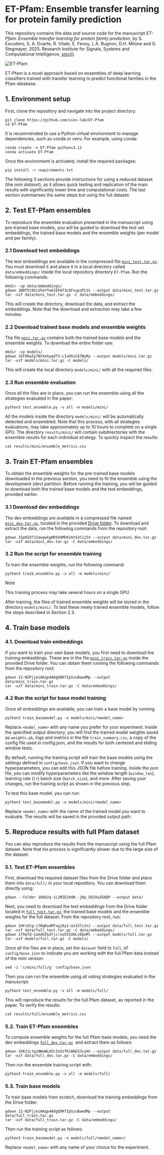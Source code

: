 # ET-Pfam: Ensemble transfer learning for protein family prediction

This repository contains the data and source code for the manuscript *ET-Pfam: Ensemble transfer learning for protein family prediction*, by S. Escudero, S. A. Duarte, R. Vitale, E. Fenoy, L.A. Bugnon, D.H. Milone and G. Stegmayer, 2025. Research Institute for Signals, Systems and Computational Intelligence, [sinc(i)](https://sinc.unl.edu.ar/).

![ET-Pfam](ET-Pfam.png)

ET-Pfam is a novel approach based on ensembles of deep learning classifiers trained with transfer learning to predict functional families in the Pfam database. 

## 1. Environment setup

First, clone the repository and navigate into the project directory:

```
git clone https://github.com/sinc-lab/ET-Pfam
cd ET-Pfam
```

It is recommended to use a Python virtual environment to manage dependencies, such as conda or venv. For example, using conda:

```
conda create -n ET-Pfam python=3.11
conda activate ET-Pfam
```

Once the environment is activated, install the required packages:

```
pip install -r requirements.txt
```

The following 3 sections provide instructions for using a reduced dataset (the *mini dataset*), as it allows quick testing and replication of the main results with significantly lower time and computational costs. The last section summarises the same steps but using the full dataset.

## 2. Test ET-Pfam ensembles

To reproduce the ensemble evaluation presented in the manuscript using pre-trained base models, you will be guided to download the test set embeddings, the trained base models and the ensemble weights (per model and per family).

### 2.1 Download test embeddings

The test embeddings are available in the compressed file [`mini_test.tar.gz`](https://drive.google.com/file/d/1B0T5C8XiVheYTw6IEFAf3LOFsupzPLVs/view?usp=drive_link). You must download it and place it in a local directory called `data/embeddings/` inside the local repository directory `ET-Pfam`. Run the following commands:

```
mkdir -vp data/embeddings/ 
gdown 1B0T5C8XiVheYTw6IEFAf3LOFsupzPLVs --output data/mini_test.tar.gz
tar -xzf data/mini_test.tar.gz -C data/embeddings/
```

This will create the directory, download the data, and extract the embeddings. Note that the download and extraction may take a few minutes.

### 2.2 Download trained base models and ensemble weights

The file [`mini.tar.gz`](https://drive.google.com/file/d/1SFOHaZy7NtXohyqdT3-LIvH5sC67WyMy/view?usp=drive_link) contains both the trained base models and the ensemble weights. To download the entire folder use:

```
mkdir -vp models/
gdown 1SFOHaZy7NtXohyqdT3-LIvH5sC67WyMy --output models/mini.tar.gz
tar -xzf models/mini.tar.gz -C models/
```

This will create the local directory `models/mini/` with all the required files.

### 2.3 Run ensemble evaluation

Once all the files are in place, you can run the ensemble using all the strategies evaluated in the paper:

```
python3 test_ensemble.py -v all -m models/mini/
```

All the models inside the directory `models/mini/` will be automatically detected and ensembled. Note that this process, with all strategies evaluations, may take approximately up to 10 hours to complete on a single GPU. The directory `results/mini/` will contain subdirectories with the ensemble results for each individual strategy. To quickly inspect the results:

```
cat results/mini/ensemble_metrics.csv
```

## 3. Train ET-Pfam ensembles

To obtain the ensemble weights for the pre-trained base models downloaded in the previous section, you need to fit the ensemble using the development (dev) partition. Before running the training, you will be guided to download both the trained base models and the test embeddings, provided earlier.  

### 3.1 Download dev embeddings

The dev embeddings are available in a compressed file named [`mini_dev.tar.gz`](https://drive.google.com/file/d/15pHIO7J2awgwkgHR5d4MhK2mt4JC1j54/view?usp=drive_link), located in the provided [Drive folder](https://drive.google.com/drive/folders/1p54V_g4iy-XGjzi0C7LGQP9brb9QnL1k?usp=sharing). To download and extract the data, run the following commands from the repository root: 

```
gdown 15pHIO7J2awgwkgHR5d4MhK2mt4JC1j54 --output data/mini_dev.tar.gz
tar -xzf data/mini_dev.tar.gz -C data/embeddings/
```

### 3.2 Run the script for ensemble training

To train the ensemble weights, run the following command:

```
python3 traib_ensemble.py -v all -m models/mini/
```

> [!NOTE]
> This training process may take several hours on a single GPU.
> 
After training, the files of trained ensemble weights will be stored in the directory `models/mini/`.
To test these newly trained ensemble models, follow the steps described in Section 2.3.


## 4. Train base models

### 4.1. Download train embeddings

If you want to train your own base models, you first need to download the training embeddings. These are in the file [`mini_train.tar.gz`](https://drive.google.com/file/d/12-NZPjjeiAKqp4A8gQ9KfIpSzuBawdMp/view?usp=drive_link) inside the provided Drive folder. You can obtain them running the following commands from the repository root:

```
gdown 12-NZPjjeiAKqp4A8gQ9KfIpSzuBawdMp --output data/mini_train.tar.gz
tar -xzf data/mini_train.tar.gz -C data/embeddings/
```

### 4.2 Run the script for base model training

Once all embeddings are available, you can train a base model by running:

```
python3 train_basemodel.py -o models/mini/<model_name>
```

Replace `<model_name>` with any name you prefer for your experiment. Inside the specified output directory, you will find the trained model weights saved as `weights.pk`, logs and metrics in the file `train_summary.csv`, a copy of the config file used in config.json, and the results for both centered and sliding window tests.

By default, running the training script will train the base models using the settings defined in `config/base.json`. If you want to change hyperparameters, you can edit this JSON file before training.  Inside the json file, you can modify hyperparameters like the window length (`window_len`), learning rate (`lr`) batch size (`batch_size`), and more. After saving your changes, run the training script as shown in the previous step. 

To test this base model, you can run:

```
python3 test_basemodel.py -o models/mini/<model_name>
```

Replace `<model_name>` with the name of the trained model you want to evaluate. The results will be saved in the provided output path.


## 5. Reproduce results with full Pfam dataset

You can also reproduce the results from the manuscript using the full Pfam dataset. Note that his process is significantly slower due to the large size of the dataset. 


### 5.1. Test ET-Pfam ensembles

First, download the required dataset files from the Drive folder and place them into `data/full/` in your local repository. You can download them directly using:

```
gdown --folder 18bD2q-iL2MZE2ddH_-jRp_VDZXoZG8QP --output data/
```

Next, you need to download the test embeddings from the Drive folder located in [`full_test.tar.gz`](https://drive.google.com/file/d/1HFsSCg-z7NqKwdMfxgj8y1-Ux1X7zJnJ/view?usp=drive_link), the trained base models and the ensemble weights for the full dataset. From the repository root, run:

```
gdown 1HFsSCg-z7NqKwdMfxgj8y1-Ux1X7zJnJ --output data/full_test.tar.gz
tar -xzf data/full_test.tar.gz -C data/embeddings/
gdown 179qTQ-1akdUIkdfjcrxo5X1OOLvEboMl --output models/full.tar.gz
tar -xzf models/full.tar.gz -C models/
```

Once all the files are in place, set the `dataset` field to `full`, of  `config/base.json` to indicate you are working with the full Pfam data instead of the mini version:
```
sed -i 's/mini/full/g' config/base.json
```

Then you can run the ensemble using all voting strategies evaluated in the manuscript:

```
python3 test_ensemble.py -v all -m models/full/
```

This will reproduce the results for the full Pfam dataset, as reported in the paper. To verify the results:
```
cat results/full/ensemble_metrics.csv
```

### 5.2. Train ET-Pfam ensembles

To compute ensemble weights for the full Pfam base models, you need the dev embeddings [`full_dev.tar.gz`](https://drive.google.com/file/d/1kRJjLYgzNWwWLHZcZa5oTKiWAEX3cyHn/view?usp=drive_link)  and extract them as follows:

```
gdown 1kRJjLYgzNWwWLHZcZa5oTKiWAEX3cyHn --output data/full_dev.tar.gz
tar -xzf data/full_dev.tar.gz -C data/embeddings/
```

Then run the ensemble training script with:

```
python3 train_ensemble.py -v all -m models/full/
```

### 5.3. Train base models

To train base models from scratch, download the training embeddings from the Drive folder:

```
gdown 12-NZPjjeiAKqp4A8gQ9KfIpSzuBawdMp --output data/full_train.tar.gz
tar -xzf data/full_train.tar.gz -C data/embeddings/
```

Then run the training script as follows:

```
python3 train_basemodel.py -o models/full/<model_name>/
```

Replace `<model_name>` with any name of your choice for the experiment.
